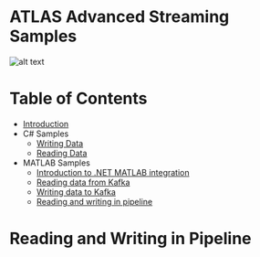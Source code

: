 # ATLAS Advanced Streaming Samples

![alt text](https://mat-ocs.visualstudio.com/Telemetry%20Analytics%20Platform/_apis/build/status/MAT.OCS.Streaming/Streaming%20Samples?branchName=develop)

Table of Contents
=================
<!--ts-->
* [Introduction](/README.md)
* C# Samples
    * [Writing Data](/docs/CSharp/WritingData.md)
    * [Reading Data](/docs/CSharp/ReadingData.md)
* MATLAB Samples
    * [Introduction to .NET MATLAB integration](/docs/Matlab/IntroToNetMatlabIntegration.md)
    * [Reading data from Kafka](/docs/Matlab/ReadingDataFromKafka.md)
    * [Writing data to Kafka](/docs/Matlab/WritingDataToKafka.md)
    * [Reading and writing in pipeline](/docs/Matlab/ReadingAndWritingInPipeline.md)
<!--te-->

# Reading and Writing in Pipeline